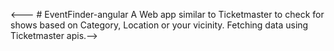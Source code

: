 <--- # EventFinder-angular
A Web app similar to Ticketmaster to check for shows based on Category, Location or your vicinity. Fetching data using Ticketmaster apis.-->

